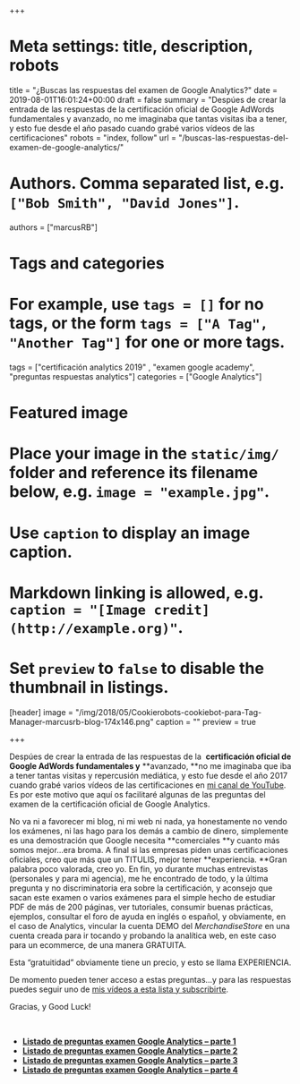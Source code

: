 +++
# Meta settings: title, description, robots
title = "¿Buscas las respuestas del examen de Google Analytics?"
date = 2019-08-01T16:01:24+00:00
draft = false
summary = "Despúes de crear la entrada de las respuestas de la certificación oficial de Google AdWords fundamentales y avanzado, no me imaginaba que tantas visitas iba a tener, y esto fue desde el año pasado cuando grabé varios vídeos de las certificaciones"
robots = "index, follow"
url = "/buscas-las-respuestas-del-examen-de-google-analytics/"

# Authors. Comma separated list, e.g. `["Bob Smith", "David Jones"]`.
authors = ["marcusRB"]

# Tags and categories
# For example, use `tags = []` for no tags, or the form `tags = ["A Tag", "Another Tag"]` for one or more tags.
tags = ["certificación analytics 2019" , "examen google academy", "preguntas respuestas analytics"]
categories = ["Google Analytics"]


# Featured image
# Place your image in the `static/img/` folder and reference its filename below, e.g. `image = "example.jpg"`.
# Use `caption` to display an image caption.
#   Markdown linking is allowed, e.g. `caption = "[Image credit](http://example.org)"`.
# Set `preview` to `false` to disable the thumbnail in listings.
[header]
image = "/img/2018/05/Cookierobots-cookiebot-para-Tag-Manager-marcusrb-blog-174x146.png"
caption = ""
preview = true

+++


Despúes de crear la entrada de las respuestas de la  **certificación oficial de Google AdWords fundamentales y** **avanzado, **no me imaginaba que iba a tener tantas visitas y repercusión mediática, y esto fue desde el año 2017 cuando grabé varios vídeos de las certificaciones en <a href="https://www.youtube.com/channel/UCwP4ZMmMVcXpzHLj5H3WnYw" target="_blank" rel="noopener">mi canal de YouTube</a>. Es por este motivo que aquí os facilitaré algunas de las preguntas del examen de la certificación oficial de Google Analytics.

No va ni a favorecer mi blog, ni mi web ni nada, ya honestamente no vendo los exámenes, ni las hago para los demás a cambio de dinero, simplemente es una demostración que Google necesita **comerciales **y cuanto más somos mejor&#8230;era broma. A final si las empresas piden unas certificaciones oficiales, creo que más que un TITULIS, mejor tener **experiencia. **Gran palabra poco valorada, creo yo. En fin, yo durante muchas entrevistas (personales y para mi agencia), me he encontrado de todo, y la última pregunta y no discriminatoria era sobre la certificación, y aconsejo que sacan este examen o varios exámenes para el simple hecho de estudiar PDF de más de 200 páginas, ver tutoriales, consumir buenas prácticas, ejemplos, consultar el foro de ayuda en inglés o español, y obviamente, en el caso de Analytics, vincular la cuenta DEMO del *MerchandiseStore* en una cuenta creada para ir tocando y probando la analítica web, en este caso para un ecommerce, de una manera GRATUITA.

Esta &#8220;gratuitidad&#8221; obviamente tiene un precio, y esto se llama EXPERIENCIA.

De momento pueden tener acceso a estas preguntas&#8230;y para las respuestas puedes seguir uno de <a href="https://www.youtube.com/playlist?list=PLzxNDhvkuNyK-xDs0FDpc3MeDpBpGdpP9" target="_blank" rel="noopener">mis vídeos a esta lista y subscribirte</a>.

Gracias, y Good Luck!

&nbsp;

  * <a href="https://forms.gle/8ZZqiZghyf8KVidC7" target="_blank" rel="noopener"><strong>Listado de preguntas examen Google Analytics &#8211; parte 1</strong></a>
  * <a href="https://forms.gle/vVPY9WS3b7QGVjaw6" target="_blank" rel="noopener"><strong>Listado de preguntas examen Google Analytics &#8211; parte 2</strong></a>
  * <a href="https://forms.gle/Sx8jRY6WPAk3ToaQA" target="_blank" rel="noopener"><strong>Listado de preguntas examen Google Analytics &#8211; parte 3</strong></a>
  * <a href="https://forms.gle/39XABpZ7FCv4uUft9" target="_blank" rel="noopener"><strong>Listado de preguntas examen Google Analytics &#8211; parte 4</strong></a>
